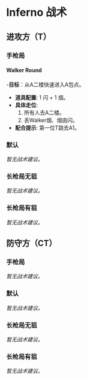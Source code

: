 # Inferno 战术

## 进攻方（T）

### 手枪局

#### Walker Round
-**目标**：从A二楼快速进入A包点。
- **道具配置**: 1 闪 + 1 烟。
- **具体走位**:
  1. 所有人去A二楼。
  2. 丢Walker烟、烟囱闪。
- **配合提示**: 第一位T跳去A1。

### 默认

_暂无战术建议。_

### 长枪局无狙

_暂无战术建议。_

### 长枪局有狙

_暂无战术建议。_

## 防守方（CT）

### 手枪局

_暂无战术建议。_

### 默认

_暂无战术建议。_

### 长枪局无狙

_暂无战术建议。_

### 长枪局有狙

_暂无战术建议。_

